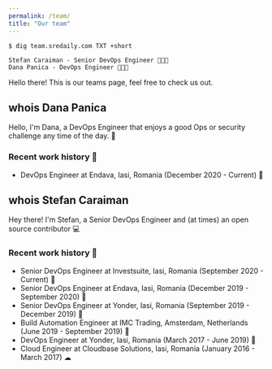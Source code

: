 ```yaml
---
permalink: /team/
title: "Our team"
---
```


```console
$ dig team.sredaily.com TXT +short

Stefan Caraiman - Senior DevOps Engineer 👨🏻‍💻
Dana Panica - DevOps Engineer 👩🏻‍💻
```

Hello there! This is our teams page, feel free to check us out.

## whois Dana Panica

Hello, I'm Dana, a DevOps Engineer that enjoys a good Ops or security challenge any time of the day. 🐛

### Recent work history 🏢

* DevOps Engineer at Endava, Iasi, Romania (December 2020 - Current) 📙


## whois Stefan Caraiman

Hey there! I'm Stefan, a Senior DevOps Engineer and (at times) an open source contributor 💻

### Recent work history 🏢

* Senior DevOps Engineer at Investsuite, Iasi, Romania (September 2020 - Current) 🚀 
* Senior DevOps Engineer at Endava, Iasi, Romania (December 2019 - September 2020) 📙
* Senior DevOps Engineer at Yonder, Iasi, Romania (September 2019 - December 2019) 🌸
* Build Automation Engineer at IMC Trading, Amsterdam, Netherlands (June 2019 - September 2019) 🌷
* DevOps Engineer at Yonder, Iasi, Romania (March 2017 - June 2019) 🌸
* Cloud Engineer at Cloudbase Solutions, Iasi, Romania (January 2016 - March 2017) ☁
